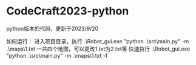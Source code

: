 # CodeCraft2023-python
python版本的代码，更新于2023/9/20

如何运行：
进入项目目录，执行
.\Robot_gui.exe "python .\src\main.py" -m .\maps\1.txt 
一共四个地图，可以更改1.txt为2.txt等
快速执行
.\Robot_gui.exe "python .\src\main.py" -m .\maps\1.txt -f
